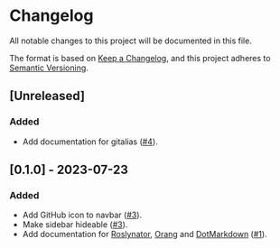 # Changelog

All notable changes to this project will be documented in this file.

The format is based on [Keep a Changelog](https://keepachangelog.com/en/1.0.0/),
and this project adheres to [Semantic Versioning](https://semver.org/spec/v2.0.0.html).

## [Unreleased]

### Added

- Add documentation for gitalias ([#4](https://github.com/josefpihrt/josefpihrt.github.io/pull/4)).

## [0.1.0] - 2023-07-23

### Added

- Add GitHub icon to navbar ([#3](https://github.com/josefpihrt/josefpihrt.github.io/pull/3)).
- Make sidebar hideable ([#3](https://github.com/josefpihrt/josefpihrt.github.io/pull/3)).
- Add documentation for [Roslynator](https://github.com/josefpihrt/roslynator), [Orang](https://github.com/josefpihrt/orang) and [DotMarkdown](https://github.com/josefpihrt/dotmarkdown) ([#1](https://github.com/josefpihrt/josefpihrt.github.io/pull/1)).

